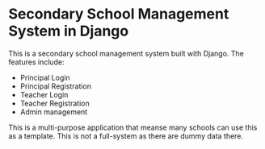 
# Secondary School Management System in Django

This is a secondary school management system built with Django.
The features include:
  - Principal Login
  - Principal Registration
  - Teacher Login
  - Teacher Registration
  - Admin management

This is a multi-purpose application that meanse many schools can use this as a template.
This is not a full-system as there are dummy data there.
